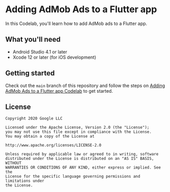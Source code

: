 # Adding AdMob Ads to a Flutter app

In this Codelab, you'll learn how to add AdMob ads to a Flutter app.

## What you'll need

* Android Studio 4.1 or later
* Xcode 12 or later (for iOS development)

## Getting started

Check out the `main` branch of this repository and follow the steps on [Adding AdMob Ads to a Flutter app Codelab](https://codelabs.developers.google.com/codelabs/admob-ads-in-flutter) to get started.

## License
```
Copyright 2020 Google LLC

Licensed under the Apache License, Version 2.0 (the "License");
you may not use this file except in compliance with the License.
You may obtain a copy of the License at

http://www.apache.org/licenses/LICENSE-2.0

Unless required by applicable law or agreed to in writing, software
distributed under the License is distributed on an "AS IS" BASIS, WITHOUT
WARRANTIES OR CONDITIONS OF ANY KIND, either express or implied. See the
License for the specific language governing permissions and limitations under
the License.
```

